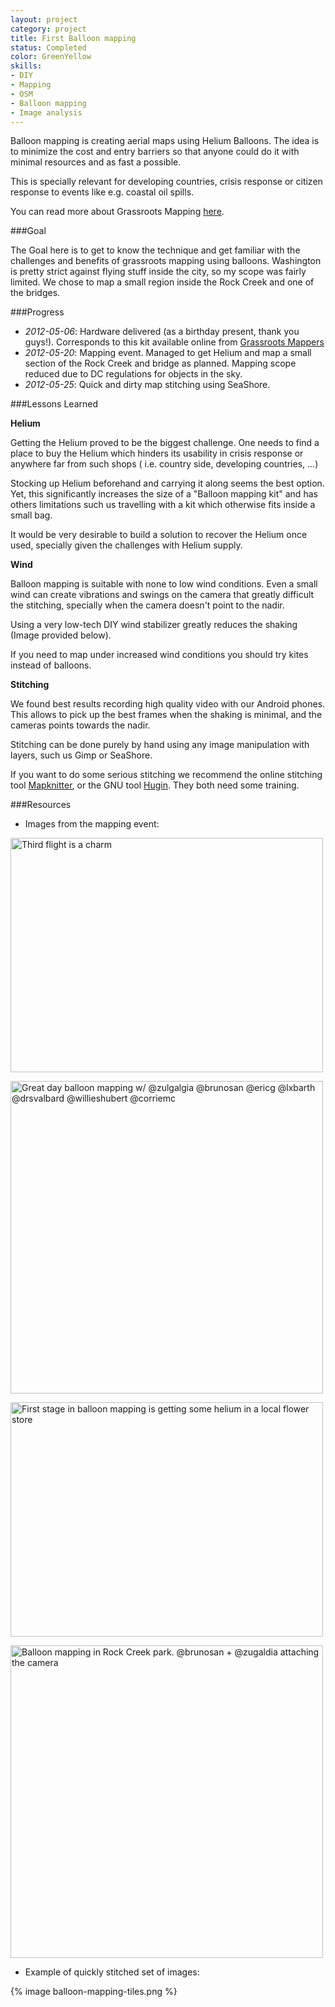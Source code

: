 ```yaml
---
layout: project
category: project
title: First Balloon mapping
status: Completed 
color: GreenYellow
skills:
- DIY
- Mapping
- OSM
- Balloon mapping
- Image analysis 
---
```


Balloon mapping is creating aerial maps using Helium Balloons. The idea
is to minimize the cost and entry barriers so that anyone could do it
with minimal resources and as fast a possible.

This is specially relevant for developing countries, crisis response or
citizen response to events like e.g. coastal oil spills.

You can read more about Grassroots Mapping
[here](http://grassrootsmapping.org/).

###Goal

The Goal here is to get to know the technique and get familiar with the
challenges and benefits of grassroots mapping using balloons. Washington is pretty strict against flying stuff
inside the city, so my scope was fairly limited. We chose to map a small region inside the Rock Creek and one of the
bridges.

###Progress

* *2012-05-06*: Hardware delivered (as a birthday present, thank you
  guys!). Corresponds to this kit available online from [Grassroots Mappers](http://shop.breadpig.com/collections/publiclaboratory/products/balloon-mapping-kit)
* *2012-05-20*: Mapping event. Managed to get Helium and map a small
  section of the Rock Creek and bridge as planned. Mapping scope reduced
due to DC regulations for objects in the sky. 
* *2012-05-25*:  Quick and dirty map stitching using SeaShore.   

###Lessons Learned

**Helium**

Getting the Helium proved to be the biggest challenge. One needs to
find a place to buy the Helium which hinders its usability in crisis
response or anywhere far from such shops ( i.e. country side, developing
countries, ...) 

Stocking up Helium beforehand and carrying it along
 seems the best option. Yet, this significantly increases the size 
of a "Balloon mapping kit" and has others limitations such us travelling with a kit which otherwise fits inside a small bag.

It would be very desirable to build a solution to recover
the Helium once used, specially given the challenges with Helium supply. 

**Wind**

Balloon mapping is suitable with none to low wind conditions. Even a
small wind can create vibrations and swings on the camera that greatly
difficult the stitching, specially when the camera doesn't point to the
nadir.

Using a very low-tech DIY wind stabilizer greatly reduces the shaking
(Image provided below).

If you need to map under increased wind conditions you should try kites
instead of balloons.

**Stitching**

We found best results recording high quality video with our Android
phones. This allows to pick up the best frames when the shaking is
minimal, and the cameras points towards the nadir.

Stitching can be done purely by hand using any image manipulation with
layers, such us Gimp or SeaShore.

If you want to do some serious stitching we recommend the online stitching tool [Mapknitter](http://mapknitter.org/), or the GNU tool
[Hugin](http://hugin.sourceforge.net/). They both need some training.



###Resources


* Images from the mapping event:

<a href="http://www.flickr.com/photos/azugaldia/7233562582/"
title="Third flight is a charm by zugaldia, on Flickr"><img
src="http://farm8.staticflickr.com/7104/7233562582_cccccfb816.jpg"
width="500" height="375" alt="Third flight is a charm"></a>


<a href="http://www.flickr.com/photos/bonniebogle/7231205074/"
title="Great day balloon mapping w/ @zulgalgia @brunosan @ericg @lxbarth
@drsvalbard @willieshubert @corriemc by Bonnie Bogle, on Flickr"><img
src="http://farm6.staticflickr.com/5450/7231205074_ea02d7efa2.jpg"
width="500" height="500" alt="Great day balloon mapping w/ @zulgalgia
@brunosan @ericg @lxbarth @drsvalbard @willieshubert @corriemc"></a>

<a href="http://www.flickr.com/photos/azugaldia/7228614794/"
title="First stage in balloon mapping is getting some helium in a local
flower store by zugaldia, on Flickr"><img
src="http://farm8.staticflickr.com/7084/7228614794_2e24f5fbde.jpg"
width="500" height="375" alt="First stage in balloon mapping is getting
some helium in a local flower store"></a>

<a href="http://www.flickr.com/photos/bonniebogle/7228939740/"
title="Balloon mapping in Rock Creek park. @brunosan + @zugaldia
attaching the camera by Bonnie Bogle, on Flickr"><img
src="http://farm6.staticflickr.com/5342/7228939740_a5a1be6501.jpg"
width="500" height="500" alt="Balloon mapping in Rock Creek park.
@brunosan + @zugaldia attaching the camera"></a>

* Example of quickly stitched set of images:

{% image balloon-mapping-tiles.png %}
